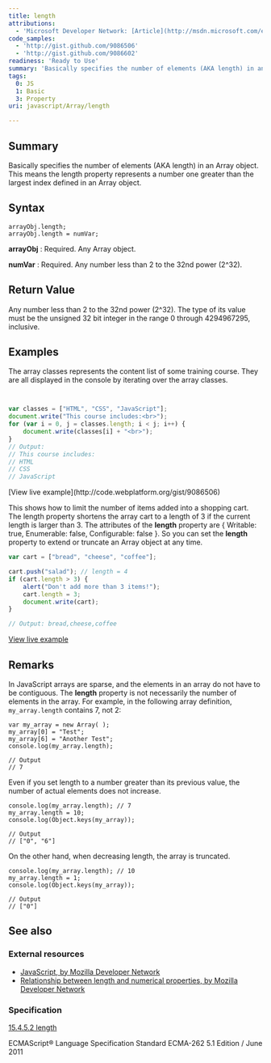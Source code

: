 ```yaml
---
title: length
attributions:
  - 'Microsoft Developer Network: [Article](http://msdn.microsoft.com/en-us/library/ie/d8ez24f2(v=vs.94).aspx)'
code_samples:
  - 'http://gist.github.com/9086506'
  - 'http://gist.github.com/9086602'
readiness: 'Ready to Use'
summary: 'Basically specifies the number of elements (AKA length) in an Array object. This means the length property represents a number one greater than the largest index defined in an Array object.'
tags:
  0: JS
  1: Basic
  3: Property
uri: javascript/Array/length

---
```

## Summary

Basically specifies the number of elements (AKA length) in an Array object. This means the length property represents a number one greater than the largest index defined in an Array object.

## Syntax

    arrayObj.length;
    arrayObj.length = numVar;

**arrayObj**
:   Required. Any Array object.

**numVar**
:   Required. Any number less than 2 to the 32nd power (2\^32).

## Return Value

Any number less than 2 to the 32nd power (2\^32). The type of its value must be the unsigned 32 bit integer in the range 0 through 4294967295, inclusive.

## Examples

The array classes represents the content list of some training course. They are all displayed in the console by iterating over the array classes.

``` js


var classes = ["HTML", "CSS", "JavaScript"];
document.write("This course includes:<br>");
for (var i = 0, j = classes.length; i < j; i++) {
    document.write(classes[i] + "<br>");
}
// Output:
// This course includes:
// HTML
// CSS
// JavaScript
```

</pre>
[View live example](http://code.webplatform.org/gist/9086506)

This shows how to limit the number of items added into a shopping cart. The length property shortens the array cart to a length of 3 if the current length is larger than 3. The attributes of the **length** property are { Writable: true, Enumerable: false, Configurable: false }. So you can set the **length** property to extend or truncate an Array object at any time.

``` js
var cart = ["bread", "cheese", "coffee"];

cart.push("salad"); // length = 4
if (cart.length > 3) {
    alert("Don't add more than 3 items!");
    cart.length = 3;
    document.write(cart);
}

// Output: bread,cheese,coffee
```

[View live example](http://code.webplatform.org/gist/9086602)

## Remarks

In JavaScript arrays are sparse, and the elements in an array do not have to be contiguous. The **length** property is not necessarily the number of elements in the array. For example, in the following array definition, `my_array.length` contains 7, not 2:

    var my_array = new Array( );
    my_array[0] = "Test";
    my_array[6] = "Another Test";
    console.log(my_array.length);

    // Output
    // 7

Even if you set length to a number greater than its previous value, the number of actual elements does not increase.

    console.log(my_array.length); // 7
    my_array.length = 10;
    console.log(Object.keys(my_array));

    // Output
    // ["0", "6"]

On the other hand, when decreasing length, the array is truncated.

    console.log(my_array.length); // 10
    my_array.length = 1;
    console.log(Object.keys(my_array));

    // Output
    // ["0"]

## See also

### External resources

-   [JavaScript, by Mozilla Developer Network](https://developer.mozilla.org/en-US/docs/Web/JavaScript/Reference/Global_Objects/Array/length)
-   [Relationship between length and numerical properties, by Mozilla Developer Network](https://developer.mozilla.org/en-US/docs/Web/JavaScript/Reference/Global_Objects/Array#Relationship_between_length_and_numerical_properties)

### Specification

[15.4.5.2 length](http://www.ecma-international.org/ecma-262/5.1/#sec-15.4.5.2)

ECMAScript® Language Specification Standard ECMA-262 5.1 Edition / June 2011

